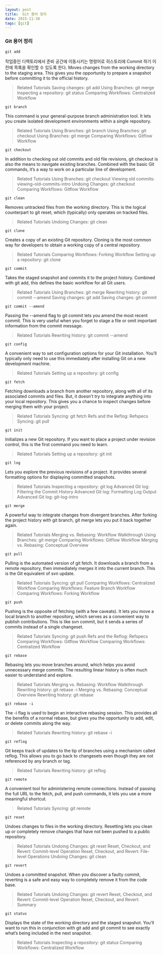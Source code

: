 ```yaml
---
layout: post
title:  Git 용어 정리
date: 2015-11-30
tags: [git]
---
```


### Git 용어 정리

`git add`

작업중인 디렉토리에서 준비 공간에 이동시키는 명령어로 히스토리에 Commit 하기 이전에 목록을 확인할 수 있도록 한다.
Moves changes from the working directory to the staging area. This gives you the opportunity to prepare a snapshot before committing it to the official history.

>Related Tutorials
Saving changes: git add
Using Branches: git merge
Inspecting a repository: git status
Comparing Workflows: Centralized Workflow

`git branch`

This command is your general-purpose branch administration tool. It lets you create isolated development environments within a single repository.

>Related Tutorials
Using Branches: git branch
Using Branches: git checkout
Using Branches: git merge
Comparing Workflows: Gitflow Workflow

`git checkout`

In addition to checking out old commits and old file revisions, git checkout is also the means to navigate existing branches. Combined with the basic Git commands, it’s a way to work on a particular line of development.

>Related Tutorials
Using Branches: git checkout
Viewing old commits: viewing-old-commits-intro
Undoing Changes: git checkout
Comparing Workflows: Gitflow Workflow

`git clean`

Removes untracked files from the working directory. This is the logical counterpart to git reset, which (typically) only operates on tracked files.

>Related Tutorials
Undoing Changes: git clean

`git clone`

Creates a copy of an existing Git repository. Cloning is the most common way for developers to obtain a working copy of a central repository.

>Related Tutorials
Comparing Workflows: Forking Workflow
Setting up a repository: git clone

`git commit`

Takes the staged snapshot and commits it to the project history. Combined with git add, this defines the basic workflow for all Git users.

>Related Tutorials
Using Branches: git merge
Rewriting history: git commit --amend
Saving changes: git add
Saving changes: git commit

`git commit --amend`

Passing the --amend flag to git commit lets you amend the most recent commit. This is very useful when you forget to stage a file or omit important information from the commit message.

>Related Tutorials
Rewriting history: git commit --amend

`git config`

A convenient way to set configuration options for your Git installation. You’ll typically only need to use this immediately after installing Git on a new development machine.

>Related Tutorials
Setting up a repository: git config

`git fetch`

Fetching downloads a branch from another repository, along with all of its associated commits and files. But, it doesn't try to integrate anything into your local repository. This gives you a chance to inspect changes before merging them with your project.

>Related Tutorials
Syncing: git fetch
Refs and the Reflog: Refspecs
Syncing: git pull

`git init`

Initializes a new Git repository. If you want to place a project under revision control, this is the first command you need to learn.

>Related Tutorials
Setting up a repository: git init

`git log`

Lets you explore the previous revisions of a project. It provides several formatting options for displaying committed snapshots.

>Related Tutorials
Inspecting a repository: git log
Advanced Git log: Filtering the Commit History
Advanced Git log: Formatting Log Output
Advanced Git log: git-log-intro

`git merge`

A powerful way to integrate changes from divergent branches. After forking the project history with git branch, git merge lets you put it back together again.

>Related Tutorials
Merging vs. Rebasing: Workflow Walkthrough
Using Branches: git merge
Comparing Workflows: Gitflow Workflow
Merging vs. Rebasing: Conceptual Overview

`git pull`

Pulling is the automated version of git fetch. It downloads a branch from a remote repository, then immediately merges it into the current branch. This is the Git equivalent of svn update.

>Related Tutorials
Syncing: git pull
Comparing Workflows: Centralized Workflow
Comparing Workflows: Feature Branch Workflow
Comparing Workflows: Forking Workflow

`git push`

Pushing is the opposite of fetching (with a few caveats). It lets you move a local branch to another repository, which serves as a convenient way to publish contributions. This is like svn commit, but it sends a series of commits instead of a single changeset.

>Related Tutorials
Syncing: git push
Refs and the Reflog: Refspecs
Comparing Workflows: Gitflow Workflow
Comparing Workflows: Centralized Workflow

`git rebase`

Rebasing lets you move branches around, which helps you avoid unnecessary merge commits. The resulting linear history is often much easier to understand and explore.

>Related Tutorials
Merging vs. Rebasing: Workflow Walkthrough
Rewriting history: git rebase -i
Merging vs. Rebasing: Conceptual Overview
Rewriting history: git rebase

`git rebase -i`

The -i flag is used to begin an interactive rebasing session. This provides all the benefits of a normal rebase, but gives you the opportunity to add, edit, or delete commits along the way.

>Related Tutorials
Rewriting history: git rebase -i

`git reflog`

Git keeps track of updates to the tip of branches using a mechanism called reflog. This allows you to go back to changesets even though they are not referenced by any branch or tag.

>Related Tutorials
Rewriting history: git reflog

`git remote`

A convenient tool for administering remote connections. Instead of passing the full URL to the fetch, pull, and push commands, it lets you use a more meaningful shortcut.

>Related Tutorials
Syncing: git remote

`git reset`

Undoes changes to files in the working directory. Resetting lets you clean up or completely remove changes that have not been pushed to a public repository.

>Related Tutorials
Undoing Changes: git reset
Reset, Checkout, and Revert: Commit-level Operation
Reset, Checkout, and Revert: File-level Operations
Undoing Changes: git clean

`git revert`

Undoes a committed snapshot. When you discover a faulty commit, reverting is a safe and easy way to completely remove it from the code base.

>Related Tutorials
Undoing Changes: git revert
Reset, Checkout, and Revert: Commit-level Operation
Reset, Checkout, and Revert: Summary

`git status`

Displays the state of the working directory and the staged snapshot. You’ll want to run this in conjunction with git add and git commit to see exactly what’s being included in the next snapshot.

>Related Tutorials
Inspecting a repository: git status
Comparing Workflows: Centralized Workflow
